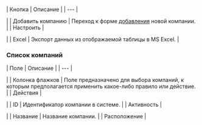 | Кнопка | Описание |
| --- |

|
| Добавить компанию | Переход к форме [добавления](/user_help/store/sale/settings/sale_company_edit.php) новой компании. |
| Настроить |

|
| Excel | Экспорт данных из отображаемой таблицы в MS Excel. |

### Список компаний

| Поле | Описание |
| --- |

|
| Колонка флажков | Поле предназначено для выбора компаний, к которым предполагается применить какое-либо правило или действие. |
| Действия |

|
| ID | Идентификатор компании в системе. |
| Активность |

|
| Название | Название компании. |
| Расположение |
